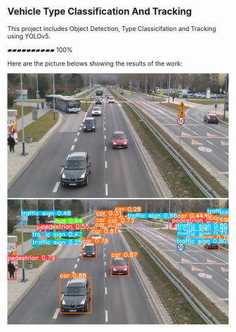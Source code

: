 ## Vehicle Type Classification And Tracking

This project includes Object Detection, Type Classicifation and Tracking using YOLOv5.

▰▰▰▰▰▰▰▰▰▰ 100%

Here are the picture belows showing the results of the work:

![Alt text](example_clear.png?raw=true "Car tracking")
![Alt text](example.png?raw=true "Car tracking")
